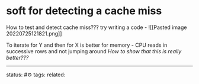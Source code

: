 # soft for detecting a cache miss

How to test and detect cache miss???
try writing a code - 
![[Pasted image 20220725121821.png]]

To iterate for Y and then for X is better for memory - CPU reads in successive rows and not jumping around
*How to show that this is really better???*


---
status: #⚙️ 
tags: 
related: 
